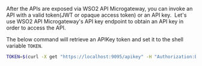After the APIs are exposed via WSO2 API Microgateway, you can invoke an API with a valid token(JWT or opaque access token) or an API key.  Let's use WSO2 API Microgateway's API key endpoint to obtain an 
 API key in order to access the API.
   
The below command will retrieve an APIKey token and set it to the shell variable `TOKEN`.
        
``` bash
TOKEN=$(curl -X get "https://localhost:9095/apikey" -H "Authorization:Basic YWRtaW46YWRtaW4=" -k)
```
